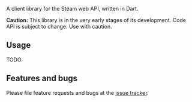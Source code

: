 A client library for the Steam web API, written in Dart.

**Caution:** This library is in the very early stages of its development.
Code API is subject to change. Use with caution.

## Usage

TODO.

## Features and bugs

Please file feature requests and bugs at the [issue tracker][tracker].

[tracker]: https://github.com/paoloposo/steam_client/issues
